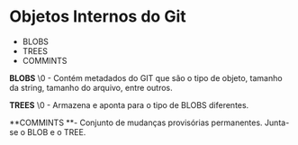 # Objetos Internos do Git



- BLOBS
- TREES
- COMMINTS



**BLOBS**  \0 - Contém metadados do GIT que são o tipo de objeto, tamanho da string, tamanho do arquivo, entre outros.

**TREES** \0  - Armazena e aponta para o tipo de BLOBS diferentes.

**COMMINTS **- Conjunto de mudanças provisórias permanentes. Junta-se o BLOB e o TREE.

